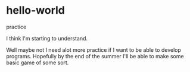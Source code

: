 # hello-world
practice 

I think I'm starting to understand.

Well maybe not I need alot more practice if I want to be able to develop programs.
Hopefully by the end of the summer I'll be able to make some basic game of some sort. 

